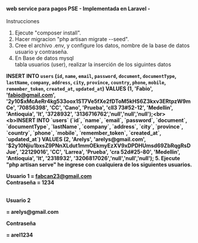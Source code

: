 <b>web service para pagos PSE - Implementada en Laravel - </b>
<br><br>
Instrucciones

1. Ejecute "composer install".
2. Hacer migracion "php artisan migrate --seed".
3. Cree el archivo .env, y configure los datos, nombre de la base de datos usuario y contraseña.
4. En Base de datos mysql <br> tabla usuarios (user), realizar la inserción de los siguintes datos

<b> INSERT INTO `users` (`id`, `name`, `email`, `password`, `document`, `documentType`, `lastName`, `company`, `address`, `city`, `province`, `country`, `phone`, `mobile`, `remember_token`, `created_at`, `updated_at`) VALUES
(1, 'Fabio', 'fabio@gmail.com', '$2y$10$xMcAeRr4kg533oox1ST7Ve5fXe2fDToM5kHS6Z3kxv3ERtpzW9mCe', '70856398', 'CC', 'Cano', 'Prueba', 'cll3 73#52-12', 'Medellin', 'Antioquia', 'It', '3728932', '3136716762','null','null','null');<br>
<b>INSERT INTO `users` (`id`, `name`, `email`, `password`, `document`, `documentType`, `lastName`, `company`, `address`, `city`, `province`, `country`, `phone`, `mobile`, `remember_token`, `created_at`, `updated_at`) VALUES
(2, 'Arelys', 'arelys@gmail.com', '$2y$10$Njiu1bxsZ9PNnXLdut1mmOEkmyEzXV9xDPDHUmsd69ZbRqgRsDJue', '22129016', 'CC', 'Larrea', 'Prueba', 'cra 52d#25-80', 'Medellin', 'Antioquia', 'It', '2318932', '3206817026','null','null','null');
5. Ejecute "php artisan serve" he ingrese con cualquiera de los siguientes usuarios.

<b>Usuario 1</b> = fabcan23@gmail.com <br>
<b>Contraseña </b> = 1234 <br>
<br>
<p>Usuario 2</p> = arelys@gmail.com
<p>Contraseña</p> = arel1234
<br><br>
